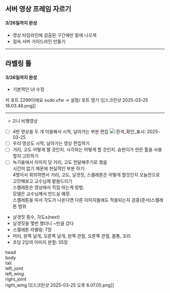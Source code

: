 ## 서버 영상 프레임 자르기
#### 3/26일까지 완성
- 영상 타임라인에 검출된 구간에만 밑에 나오게 
- 접속 서버 가이드라인 만들기 

---
## 라벨링 툴
#### 3/26일까지 완성
- 기본적인 UI 수정


저 포트 2299이에요
sudo ufw -> 설정/ 포트 열기
![[스크린샷 2025-03-25 18.03.48.png]]

 ---
  > 고니 비행영상  

- [ ] 4번 영상을 두 개 이용해서 시작, 날아가는 부분 편집 ![:흰색_확인_표시:](https://a.slack-edge.com/production-standard-emoji-assets/14.0/apple-medium/2705@2x.png) 2025-03-25  
- [ ] 우리 영상도 시작, 날아가는 영상 편집하기  
- [ ] 거리, 고도 어떻게 잴 것인지, 시각화는 어떻게 할 것인지. 승현이가 만든 툴을 사용할지 고민하기  
- [ ] 녹기융에서 이미지 당 거리, 고도 전달해주기로 했음  
시간이 없기 때문에 현실적인 부분 하기  
4명이서 회의하면서 거리, 고도, 날갯짓, 스켈레톤은 어떻게 할것인지 오늘안으로 고민해보고 교수님께 말씀드리기  
스켈레톤은 영상에서 직접 따는게 방법.  
모델은 교수님께서 만드실 예정.  
스켈레톤을 따서 각도가 나온다면 다른 이미지들에도 적용되는지 검증(준서)스켈레톤 범위  
- 날갯짓 횟수, 각도x(next)  
- 날갯짓을 몇번 했더니 ~만큼 갔다  
- 스켈레톤 라벨링: 7장  
- 머리, 왼쪽 날개, 오른쪽 날개, 왼쪽 관절, 오른쪽 관절, 몸통, 꼬리  
- 초당 2당의 이미지 분할: 55장


head  
body  
tail  
left_joint  
left_wing  
right_joint  
right_wing
![[스크린샷 2025-03-25 오후 6.07.05.png]]